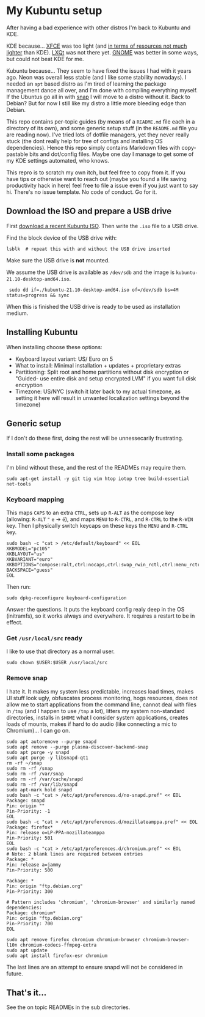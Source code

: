 # My Kubuntu setup

After having a bad experience with other distros I'm back to Kubuntu and KDE.

KDE because... [XFCE](https://www.xfce.org) was too light (and [in terms of resources not much lighter](https://www.forbes.com/sites/jasonevangelho/2019/10/23/bold-prediction-kde-will-steal-the-lightweight-linux-desktop-crown-in-2020) than KDE). [LXQt](https://lxqt.org) was not there yet. [GNOME](https://www.gnome.org/gnome-3) was better in some ways, but could not beat KDE for me.

Kubuntu because... They seem to have fixed the issues I had with it years ago. Neon was overall less stable (and I like some stability nowadays). I needed an `apt` based distro as I'm tired of learning the package management dance all over, and I'm done with compiling everything myself. If the Ubuntus go all in with [snap](/docs/installing-snapd) I will move to a distro without it. Back to Debian? But for now I still like my distro a little more bleeding edge than Debian.

This repo contains per-topic guides (by means of a `README.md` file each in a directory of its own), and some generic setup stuff (in the `README.md` file you are reading now). I've tried lots of dotfile managers, yet they never really stuck (the dont really help for tree of configs and installing OS dependencies). Hence this repo simply contains Markdown files with copy-pastable bits and dot/config files. Maybe one day I manage to get some of my KDE settings automated, who knows.

This repro is to scratch my own itch, but feel free to copy from it. If you have tips or otherwise want to reach out (maybe you found a life saving productivity hack in here) feel free to file a issue even if you just want to say hi. There's no issue template. No code of conduct. Go for it.


## Download the ISO and prepare a USB drive

First [download a recent Kubuntu ISO](https://kubuntu.org/getkubuntu). Then write the `.iso` file to a USB drive.

Find the block device of the USB drive with:

    lsblk  # repeat this with and without the USB drive inserted

Make sure the USB drive is **not** mounted.

We assume the USB drive is available as `/dev/sdb` and the image is `kubuntu-21.10-desktop-amd64.iso`.

     sudo dd if=./kubuntu-21.10-desktop-amd64.iso of=/dev/sdb bs=4M status=progress && sync

When this is finished the USB drive is ready to be used as installation medium.


## Installing Kubuntu

When installing choose these options:

* Keyboard layout variant: US/ Euro on 5
* What to install: Minimal installation + updates + proprietary extras
* Partitioning: Split root and home partitions without disk encryption or "Guided- use entire disk and setup encrypted LVM" if you want full disk encryption
* Timezone: US/NYC (switch it later back to my actual timezone, as setting it here will result in unwanted localization settings beyond the timezone)


## Generic setup

If I don't do these first, doing the rest will be unnessecarily frustrating.


### Install some packages

I'm blind without these, and the rest of the READMEs may require them.

```
sudo apt-get install -y git tig vim htop iotop tree build-essential net-tools
```


### Keyboard mapping

This maps `CAPS` to an extra `CTRL`, sets up `R-ALT` as the compose key
(allowing: `R-ALT` `"` `e` → `ë`), and maps `MENU` to `R-CTRL`, and `R-CTRL` to the `R-WIN` key.
Then I physically switch keycaps on these keys the `MENU` and `R-CTRL` key.

```
sudo bash -c "cat > /etc/default/keyboard" << EOL
XKBMODEL="pc105"
XKBLAYOUT="us"
XKBVARIANT="euro"
XKBOPTIONS="compose:ralt,ctrl:nocaps,ctrl:swap_rwin_rctl,ctrl:menu_rctrl"
BACKSPACE="guess"
EOL
```

Then run:

```
sudo dpkg-reconfigure keyboard-configuration
```

Answer the questions. It puts the keyboard config realy deep in the OS (initramfs), so it works always and everywhere. It requires a restart to be in effect.


### Get `/usr/local/src` ready

I like to use that directory as a normal user.

```
sudo chown $USER:$USER /usr/local/src
```


### Remove snap

I hate it. It makes my system less predictable, increases load times, makes UI stuff look ugly, obfuscates process monitoring, hogs resources, does not allow me to start applications from the command line, cannot deal with files in `/tmp` (and I happen to use `/tmp` a lot), litters my system non-standard directories, installs in `$HOME` what I consider system applications, creates loads of mounts, makes if hard to do audio (like connecting a mic to Chromium)... I can go on.

```
sudo apt autoremove --purge snapd
sudo apt remove --purge plasma-discover-backend-snap
sudo apt purge -y snapd
sudo apt purge -y libsnapd-qt1
rm -rf ~/snap
sudo rm -rf /snap
sudo rm -rf /var/snap
sudo rm -rf /var/cache/snapd
sudo rm -rf /var/lib/snapd
sudo apt-mark hold snapd
sudo bash -c "cat > /etc/apt/preferences.d/no-snapd.pref" << EOL
Package: snapd
Pin: origin ""
Pin-Priority: -1
EOL
sudo bash -c "cat > /etc/apt/preferences.d/mozillateamppa.pref" << EOL
Package: firefox*
Pin: release o=LP-PPA-mozillateamppa
Pin-Priority: 501
EOL
sudo bash -c "cat > /etc/apt/preferences.d/chromium.pref" << EOL
# Note: 2 blank lines are required between entries
Package: *
Pin: release a=jammy
Pin-Priority: 500

Package: *
Pin: origin "ftp.debian.org"
Pin-Priority: 300

# Pattern includes 'chromium', 'chromium-browser' and similarly named dependencies:
Package: chromium*
Pin: origin "ftp.debian.org"
Pin-Priority: 700
EOL
```

```
sudo apt remove firefox chromium chromium-browser chromium-browser-l10n chromium-codecs-ffmpeg-extra
sudo apt update
sudo apt install firefox-esr chromium
```

The last lines are an attempt to ensure snapd will not be considered in future.


## That's it...

See the on topic READMEs in the sub directories.
